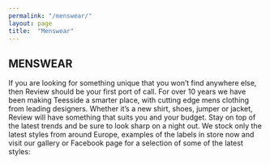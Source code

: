 ```yaml
---
permalink: "/menswear/"
layout: page
title:  "Menswear"
---
```


<h2>MENSWEAR</h2>
<p>If you are looking for something unique that you won’t find anywhere else, then Review should be your first port of call. For over 10 years we have been making Teesside a smarter place, with cutting edge mens clothing from leading designers. Whether it’s a new shirt, shoes, jumper or jacket, Review will have something that suits you and your budget. Stay on top of the latest trends and be sure to look sharp on a night out. We stock only the latest styles from around Europe, examples of the labels in store now and visit our gallery or Facebook page for a selection of some of the latest styles:</p>
